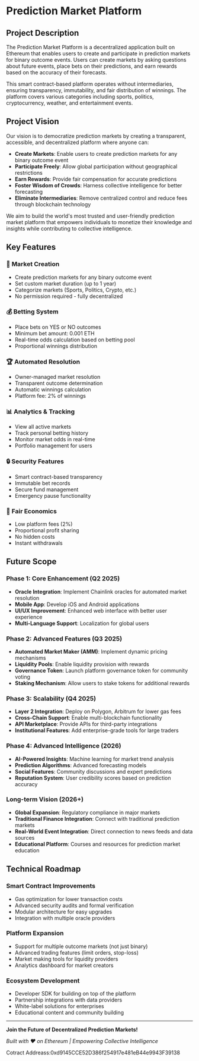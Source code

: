 # Prediction Market Platform

## Project Description

The Prediction Market Platform is a decentralized application built on Ethereum that enables users to create and participate in prediction markets for binary outcome events. Users can create markets by asking questions about future events, place bets on their predictions, and earn rewards based on the accuracy of their forecasts.

This smart contract-based platform operates without intermediaries, ensuring transparency, immutability, and fair distribution of winnings. The platform covers various categories including sports, politics, cryptocurrency, weather, and entertainment events.

## Project Vision

Our vision is to democratize prediction markets by creating a transparent, accessible, and decentralized platform where anyone can:

- **Create Markets**: Enable users to create prediction markets for any binary outcome event
- **Participate Freely**: Allow global participation without geographical restrictions
- **Earn Rewards**: Provide fair compensation for accurate predictions
- **Foster Wisdom of Crowds**: Harness collective intelligence for better forecasting
- **Eliminate Intermediaries**: Remove centralized control and reduce fees through blockchain technology

We aim to build the world's most trusted and user-friendly prediction market platform that empowers individuals to monetize their knowledge and insights while contributing to collective intelligence.

## Key Features

### 🎯 **Market Creation**
- Create prediction markets for any binary outcome event
- Set custom market duration (up to 1 year)
- Categorize markets (Sports, Politics, Crypto, etc.)
- No permission required - fully decentralized

### 💰 **Betting System**
- Place bets on YES or NO outcomes
- Minimum bet amount: 0.001 ETH
- Real-time odds calculation based on betting pool
- Proportional winnings distribution

### 🏆 **Automated Resolution**
- Owner-managed market resolution
- Transparent outcome determination
- Automatic winnings calculation
- Platform fee: 2% of winnings

### 📊 **Analytics & Tracking**
- View all active markets
- Track personal betting history
- Monitor market odds in real-time
- Portfolio management for users

### 🔒 **Security Features**
- Smart contract-based transparency
- Immutable bet records
- Secure fund management
- Emergency pause functionality

### 💸 **Fair Economics**
- Low platform fees (2%)
- Proportional profit sharing
- No hidden costs
- Instant withdrawals

## Future Scope

### Phase 1: Core Enhancement (Q2 2025)
- **Oracle Integration**: Implement Chainlink oracles for automated market resolution
- **Mobile App**: Develop iOS and Android applications
- **UI/UX Improvement**: Enhanced web interface with better user experience
- **Multi-Language Support**: Localization for global users

### Phase 2: Advanced Features (Q3 2025)
- **Automated Market Maker (AMM)**: Implement dynamic pricing mechanisms
- **Liquidity Pools**: Enable liquidity provision with rewards
- **Governance Token**: Launch platform governance token for community voting
- **Staking Mechanism**: Allow users to stake tokens for additional rewards

### Phase 3: Scalability (Q4 2025)
- **Layer 2 Integration**: Deploy on Polygon, Arbitrum for lower gas fees
- **Cross-Chain Support**: Enable multi-blockchain functionality
- **API Marketplace**: Provide APIs for third-party integrations
- **Institutional Features**: Add enterprise-grade tools for large traders

### Phase 4: Advanced Intelligence (2026)
- **AI-Powered Insights**: Machine learning for market trend analysis
- **Prediction Algorithms**: Advanced forecasting models
- **Social Features**: Community discussions and expert predictions
- **Reputation System**: User credibility scores based on prediction accuracy

### Long-term Vision (2026+)
- **Global Expansion**: Regulatory compliance in major markets
- **Traditional Finance Integration**: Connect with traditional prediction markets
- **Real-World Event Integration**: Direct connection to news feeds and data sources
- **Educational Platform**: Courses and resources for prediction market education

## Technical Roadmap

### Smart Contract Improvements
- Gas optimization for lower transaction costs
- Advanced security audits and formal verification
- Modular architecture for easy upgrades
- Integration with multiple oracle providers

### Platform Expansion
- Support for multiple outcome markets (not just binary)
- Advanced trading features (limit orders, stop-loss)
- Market making tools for liquidity providers
- Analytics dashboard for market creators

### Ecosystem Development
- Developer SDK for building on top of the platform
- Partnership integrations with data providers
- White-label solutions for enterprises
- Educational content and community building

---

**Join the Future of Decentralized Prediction Markets!**

*Built with ❤️ on Ethereum | Empowering Collective Intelligence*

Cotract Addreass:0xd9145CCE52D386f254917e481eB44e9943F39138
